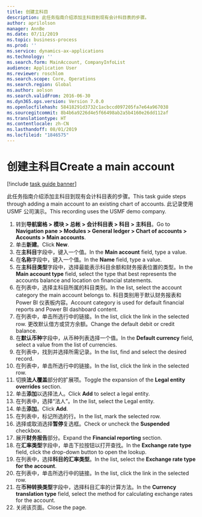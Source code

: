 ```yaml
---
title: 创建主科目
description: 此任务指南介绍添加主科目到现有会计科目表的步骤。
author: aprilolson
manager: AnnBe
ms.date: 07/11/2019
ms.topic: business-process
ms.prod: ''
ms.service: dynamics-ax-applications
ms.technology: ''
ms.search.form: MainAccount, CompanyInfoList
audience: Application User
ms.reviewer: roschlom
ms.search.scope: Core, Operations
ms.search.region: Global
ms.author: aolson
ms.search.validFrom: 2016-06-30
ms.dyn365.ops.version: Version 7.0.0
ms.openlocfilehash: 58418291d3732c1acbccd097205fa7e64a967038
ms.sourcegitcommit: 8b4b6a9226d4e5f66498ab2a5b4160e26dd112af
ms.translationtype: HT
ms.contentlocale: zh-CN
ms.lasthandoff: 08/01/2019
ms.locfileid: "1846575"
---
```

# <a name="create-a-main-account"></a><span data-ttu-id="ebeb9-103">创建主科目</span><span class="sxs-lookup"><span data-stu-id="ebeb9-103">Create a main account</span></span>

[!include [task guide banner](../../includes/task-guide-banner.md)]

<span data-ttu-id="ebeb9-104">此任务指南介绍添加主科目到现有会计科目表的步骤。</span><span class="sxs-lookup"><span data-stu-id="ebeb9-104">This task guide steps through adding a main account to an existing chart of accounts.</span></span> <span data-ttu-id="ebeb9-105">此记录使用 USMF 公司演示。</span><span class="sxs-lookup"><span data-stu-id="ebeb9-105">This recording uses the USMF demo company.</span></span>  

1. <span data-ttu-id="ebeb9-106">转到**导航窗格 > 模块 > 总帐 > 会计科目表 > 科目 > 主科目**。</span><span class="sxs-lookup"><span data-stu-id="ebeb9-106">Go to **Navigation pane > Modules > General ledger > Chart of accounts > Accounts > Main accounts**.</span></span>
2. <span data-ttu-id="ebeb9-107">单击**新建**。</span><span class="sxs-lookup"><span data-stu-id="ebeb9-107">Click **New**.</span></span>
3. <span data-ttu-id="ebeb9-108">在**主科目**字段中，键入一个值。</span><span class="sxs-lookup"><span data-stu-id="ebeb9-108">In the **Main account** field, type a value.</span></span>
4. <span data-ttu-id="ebeb9-109">在**名称**字段中，键入一个值。</span><span class="sxs-lookup"><span data-stu-id="ebeb9-109">In the **Name** field, type a value.</span></span>
5. <span data-ttu-id="ebeb9-110">在**主科目类型**字段中，选择最能表示科目余额和财务报表位置的类型。</span><span class="sxs-lookup"><span data-stu-id="ebeb9-110">In the **Main account type** field, select the type that best represents the accounts balance and location on financial statements.</span></span>
6. <span data-ttu-id="ebeb9-111">在列表中，选择主科目所属的科目类别。</span><span class="sxs-lookup"><span data-stu-id="ebeb9-111">In the list, select the account category the main account belongs to.</span></span> <span data-ttu-id="ebeb9-112">科目类别用于默认财务报表和 Power BI 仪表板内容。</span><span class="sxs-lookup"><span data-stu-id="ebeb9-112">Account category is used for default financial reports and Power BI dashboard content.</span></span>  
7. <span data-ttu-id="ebeb9-113">在列表中，单击所选行中的链接。</span><span class="sxs-lookup"><span data-stu-id="ebeb9-113">In the list, click the link in the selected row.</span></span> <span data-ttu-id="ebeb9-114">更改默认借方或贷方余额。</span><span class="sxs-lookup"><span data-stu-id="ebeb9-114">Change the default debit or credit balance.</span></span>  
8. <span data-ttu-id="ebeb9-115">在**默认币种**字段中，从币种列表选择一个值。</span><span class="sxs-lookup"><span data-stu-id="ebeb9-115">In the **Default currency** field, select a value from the list of currencies.</span></span>
9. <span data-ttu-id="ebeb9-116">在列表中，找到并选择所需记录。</span><span class="sxs-lookup"><span data-stu-id="ebeb9-116">In the list, find and select the desired record.</span></span>
10. <span data-ttu-id="ebeb9-117">在列表中，单击所选行中的链接。</span><span class="sxs-lookup"><span data-stu-id="ebeb9-117">In the list, click the link in the selected row.</span></span>
11. <span data-ttu-id="ebeb9-118">切换**法人覆盖**部分的扩展项。</span><span class="sxs-lookup"><span data-stu-id="ebeb9-118">Toggle the expansion of the **Legal entity overrides** section.</span></span>
12. <span data-ttu-id="ebeb9-119">单击**添加**以选择法人。</span><span class="sxs-lookup"><span data-stu-id="ebeb9-119">Click **Add** to select a legal entity.</span></span>
13. <span data-ttu-id="ebeb9-120">在列表中，选择“法人”。</span><span class="sxs-lookup"><span data-stu-id="ebeb9-120">In the list, select the Legal entity.</span></span>
14. <span data-ttu-id="ebeb9-121">单击**添加**。</span><span class="sxs-lookup"><span data-stu-id="ebeb9-121">Click **Add**.</span></span>
15. <span data-ttu-id="ebeb9-122">在列表中，标记所选的行。</span><span class="sxs-lookup"><span data-stu-id="ebeb9-122">In the list, mark the selected row.</span></span>
16. <span data-ttu-id="ebeb9-123">选择或取消选择**暂停**复选框。</span><span class="sxs-lookup"><span data-stu-id="ebeb9-123">Check or uncheck the **Suspended** checkbox.</span></span>
17. <span data-ttu-id="ebeb9-124">展开**财务报告**部分。</span><span class="sxs-lookup"><span data-stu-id="ebeb9-124">Expand the **Financial reporting** section.</span></span>
18. <span data-ttu-id="ebeb9-125">在**汇率类型**字段中，单击下拉按钮以打开查找。</span><span class="sxs-lookup"><span data-stu-id="ebeb9-125">In the **Exchange rate type** field, click the drop-down button to open the lookup.</span></span>
19. <span data-ttu-id="ebeb9-126">在列表中，选择**科目的汇率类型**。</span><span class="sxs-lookup"><span data-stu-id="ebeb9-126">In the list, select the **Exchange rate type for the account**.</span></span>
20. <span data-ttu-id="ebeb9-127">在列表中，单击所选行中的链接。</span><span class="sxs-lookup"><span data-stu-id="ebeb9-127">In the list, click the link in the selected row.</span></span>
21. <span data-ttu-id="ebeb9-128">在**币种转换类型**字段中，选择科目汇率的计算方法。</span><span class="sxs-lookup"><span data-stu-id="ebeb9-128">In the **Currency translation type** field, select the method for calculating exchange rates for the account.</span></span>
22. <span data-ttu-id="ebeb9-129">关闭该页面。</span><span class="sxs-lookup"><span data-stu-id="ebeb9-129">Close the page.</span></span>

